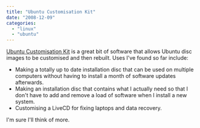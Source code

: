 ```yaml
---
title: "Ubuntu Customisation Kit"
date: "2008-12-09"
categories: 
  - "linux"
  - "ubuntu"
---
```


[Ubuntu Customisation Kit](http://uck.sourceforge.net/) is a great bit of software that allows Ubuntu disc images to be customised and then rebuilt. Uses I've found so far include:

- Making a totally up to date installation disc that can be used on multiple computers without having to install a month of software updates afterwards.
- Making an installation disc that contains what I actually need so that I don't have to add and remove a load of software when I install a new system.
- Customising a LiveCD for fixing laptops and data recovery.

I'm sure I'll think of more.
